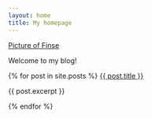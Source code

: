 ```yaml
---
layout: home
title: My homepage
---
```


[Picture of Finse](/assets/finse.jpg)

Welcome to my blog! 

{% for post in site.posts %}
  <a href="{{ site.baseurl }}{{ post.url }}">{{ post.title }}</a>
  <p>{{ post.excerpt }}</p>
{% endfor %}
